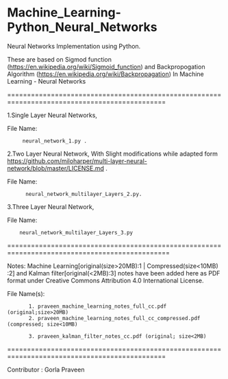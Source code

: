 # Machine_Learning-Python_Neural_Networks
Neural Networks Implementation using Python.

These are based on Sigmod function (https://en.wikipedia.org/wiki/Sigmoid_function) and Backpropogation Algorithm (https://en.wikipedia.org/wiki/Backpropagation) In Machine Learning - Neural Networks


==============================================================================================


1.Single Layer Neural Networks,
      

File Name:


         neural_network_1.py .

2.Two Layer Neural Network, With Slight modifications while adapted form  https://github.com/miloharper/multi-layer-neural-network/blob/master/LICENSE.md . 


File Name:


          neural_network_multilayer_Layers_2.py.



3.Three Layer Neural Network, 


File Name:


        neural_network_multilayer_Layers_3.py

===============================================================================================


Notes: Machine Learning[original(size>20MB):1 | Compressed(size<10MB) :2] and Kalman filter[original(<2MB):3] notes have been added here as PDF format under
         Creative Commons Attribution 4.0 International License.

File Name(s):


           1. praveen_machine_learning_notes_full_cc.pdf (original;size>20MB)
           2. praveen_machine_learning_notes_full_cc_compressed.pdf (compressed; size<10MB)

           3. praveen_kalman_filter_notes_cc.pdf (original; size<2MB)


==============================================================================================

Contributor : Gorla Praveen

